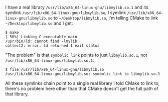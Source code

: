 I have a real library `/usr/lib/x86_64-linux-gnu/libmylib.so.1` and its symlink `/usr/lib/x86_64-linux-gnu/libmylib.so`, I symlink `/usr/lib/x86_64-linux-gnu/libmylib.so` to `~/Desktop/libmylib.so`, I'm telling CMake to link `~/Desktop/libmylib.so` and I get:
```
$ make
[ 50%] Linking C executable main
/usr/bin/ld: cannot find -lmylib
collect2: error: ld returned 1 exit status
```
"The problem" is that `symbolic link` points to just `libmylib.so.1`, not `/usr/lib/x86_64-linux-gnu/libmylib.so.1`:
```
$ file /usr/lib/x86_64-linux-gnu/libmylib.so
/usr/lib/x86_64-linux-gnu/libmylib.so: symbolic link to libmylib.so.1
```
All these symlinks chain point to a single real library I told CMake to link to, there's no problem here other than that CMake doesn't get the full path of that library.
